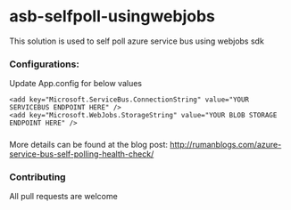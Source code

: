 # asb-selfpoll-usingwebjobs
This solution is used to self poll azure service bus using webjobs sdk

### Configurations:
Update App.config for below values

	<add key="Microsoft.ServiceBus.ConnectionString" value="YOUR SERVICEBUS ENDPOINT HERE" />
    <add key="Microsoft.WebJobs.StorageString" value="YOUR BLOB STORAGE ENDPOINT HERE" />  
		
###
More details can be found at the blog post: http://rumanblogs.com/azure-service-bus-self-polling-health-check/
  
### Contributing
All pull requests are welcome
